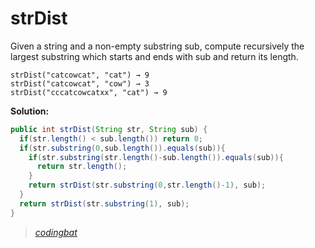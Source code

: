 # strDist

Given a string and a non-empty substring sub, compute recursively the largest substring which starts and ends with sub and return its length.

```
strDist("catcowcat", "cat") → 9
strDist("catcowcat", "cow") → 3
strDist("cccatcowcatxx", "cat") → 9
```

**Solution:**

```java
public int strDist(String str, String sub) {
  if(str.length() < sub.length()) return 0;
  if(str.substring(0,sub.length()).equals(sub)){
    if(str.substring(str.length()-sub.length()).equals(sub)){
      return str.length();
    }
    return strDist(str.substring(0,str.length()-1), sub);
  }
  return strDist(str.substring(1), sub);
}
```

> _[codingbat](https://codingbat.com/prob/p195413)_